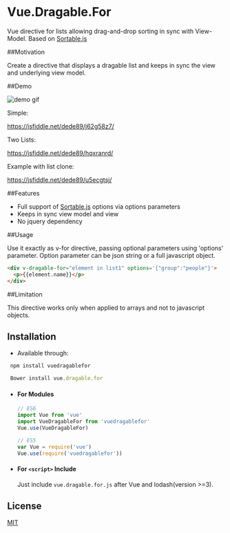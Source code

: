# Vue.Dragable.For
Vue directive for lists allowing drag-and-drop sorting in sync with View-Model. Based on [Sortable.js](https://github.com/RubaXa/Sortable)


##Motivation

Create a directive that displays a dragable list and keeps in sync the view and underlying view model.

##Demo

![demo gif](https://raw.githubusercontent.com/David-Desmaisons/Vue.Dragable.For/master/example.gif)

Simple:

https://jsfiddle.net/dede89/j62g58z7/

Two Lists:

https://jsfiddle.net/dede89/hqxranrd/

Example with list clone:

https://jsfiddle.net/dede89/u5ecgtsj/

##Features

* Full support of [Sortable.js](https://github.com/RubaXa/Sortable) options via options parameters
* Keeps in sync view model and view
* No jquery dependency

##Usage

Use it exactly as v-for directive, passing optional parameters using 'options' parameter.
Option parameter can be json string or a full javascript object.

  ``` html
  <div v-dragable-for="element in list1" options='{"group":"people"}'>
    <p>{{element.name}}</p>
  </div>
   ```
   
##Limitation

This directive works only when applied to arrays and not to javascript objects.


## Installation
- Available through:
``` js
 npm install vuedragablefor
```
``` js
 Bower install vue.dragable.for
```
- #### For Modules

  ``` js
  // ES6
  import Vue from 'vue'
  import VueDragableFor from 'vuedragablefor'
  Vue.use(VueDragableFor)

  // ES5
  var Vue = require('vue')
  Vue.use(require('vuedragablefor'))
  ```

- #### For `<script>` Include

  Just include `vue.dragable.for.js` after Vue and lodash(version >=3).
  
## License
  
  [MIT](https://github.com/David-Desmaisons/Vue.Dragable.For/blob/master/LICENSE)

